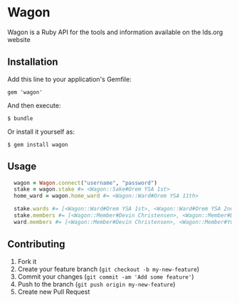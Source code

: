 # Wagon

Wagon is a Ruby API for the tools and information available on the lds.org website

## Installation

Add this line to your application's Gemfile:

    gem 'wagon'

And then execute:

    $ bundle

Or install it yourself as:

    $ gem install wagon

## Usage

```ruby
  wagon = Wagon.connect("username", "password")
  stake = wagon.stake #= <Wagon::Sake#Orem YSA 1st>
  home_ward = wagon.home_ward #= <Wagon::Ward#Orem YSA 11th>

  stake.wards #= [<Wagon::Ward#Orem YSA 1st>, <Wagon::Ward#Orem YSA 2nd>, ... ]
  stake.members #= [<Wagon::Member#Devin Christensen>, <Wagon::Member#Douglas Engelbart>, ...]
  ward.members #= [<Wagon::Member#Devin Christensen>, <Wagon::Member#Yukihiro Matsumoto>, ...]
```

## Contributing

1. Fork it
2. Create your feature branch (`git checkout -b my-new-feature`)
3. Commit your changes (`git commit -am 'Add some feature'`)
4. Push to the branch (`git push origin my-new-feature`)
5. Create new Pull Request
